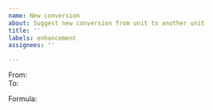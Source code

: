 ```yaml
---
name: New conversion
about: Suggest new conversion from unit to another unit
title: ''
labels: enhancement
assignees: ''

---
```


From:  
To:

Formula:
